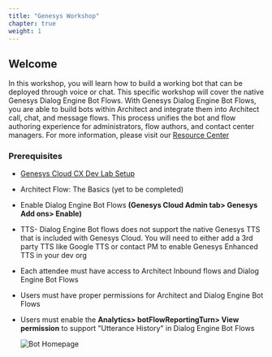 ```yaml
---
title: "Genesys Workshop"
chapter: true
weight: 1
---
```



## Welcome

In this workshop, you will learn how to build a working bot that can be deployed through voice or chat. This specific workshop will cover the native Genesys Dialog Engine Bot Flows. With Genesys Dialog Engine Bot Flows, you are able to build bots within Architect and integrate them into Architect call, chat, and message flows. This process unifies the bot and flow authoring experience for administrators, flow authors, and contact center managers. For more information, please visit our [Resource Center](https://help.mypurecloud.com/articles/about-architect-dialog-engine-bot-flows/) 

### Prerequisites 
- [Genesys Cloud CX Dev Lab Setup](https://workshop.genesys.com/workshops/gride-demo/)
- Architect Flow: The Basics (yet to be completed)
- Enable Dialog Engine Bot Flows **(Genesys Cloud Admin tab> Genesys Add ons> Enable)**
- TTS- Dialog Engine Bot flows does not support the native Genesys TTS that is included with Genesys Cloud. You will need to either add a 3rd party TTS like Google TTS or contact PM to enable Genesys Enhanced TTS in your dev org

- Each attendee must have access to Architect Inbound flows and Dialog Engine Bot Flows
- Users must have proper permissions for Architect and Dialog Engine Bot Flows
- Users must enable the **Analytics> botFlowReportingTurn> View permission** to support "Utterance History" in Dialog Engine Bot Flows
   
   ![Bot Homepage](/images/webchat1.jpg)